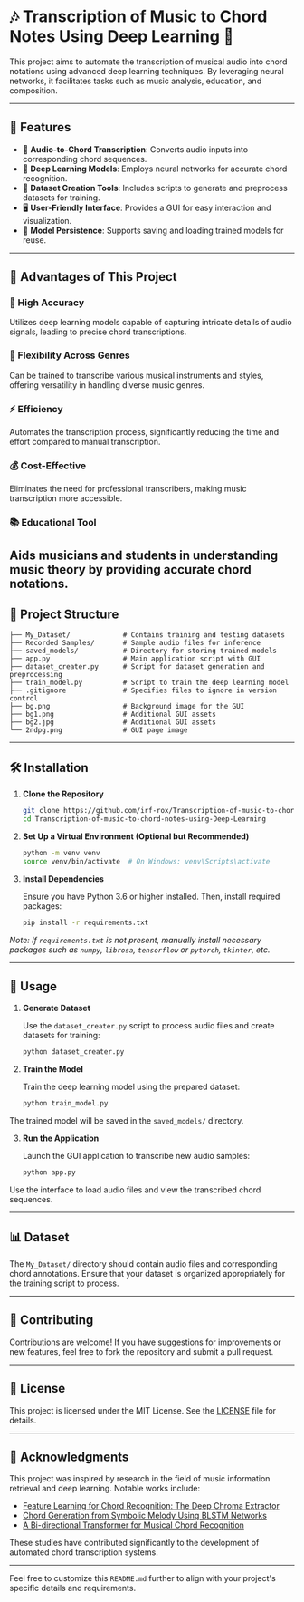 # 🎶 Transcription of Music to Chord Notes Using Deep Learning 🎼

This project aims to automate the transcription of musical audio into chord notations using advanced deep learning techniques. By leveraging neural networks, it facilitates tasks such as music analysis, education, and composition.

---

## 🚀 Features

* 🎵 **Audio-to-Chord Transcription**: Converts audio inputs into corresponding chord sequences.
* 🧠 **Deep Learning Models**: Employs neural networks for accurate chord recognition.
* 📂 **Dataset Creation Tools**: Includes scripts to generate and preprocess datasets for training.
* 🖥️ **User-Friendly Interface**: Provides a GUI for easy interaction and visualization.
* 💾 **Model Persistence**: Supports saving and loading trained models for reuse.

---

## 🧠 Advantages of This Project

### 🎯 High Accuracy

Utilizes deep learning models capable of capturing intricate details of audio signals, leading to precise chord transcriptions.
### 🔄 Flexibility Across Genres

Can be trained to transcribe various musical instruments and styles, offering versatility in handling diverse music genres.
### ⚡ Efficiency

Automates the transcription process, significantly reducing the time and effort compared to manual transcription.
### 💰 Cost-Effective

Eliminates the need for professional transcribers, making music transcription more accessible.
### 📚 Educational Tool

Aids musicians and students in understanding music theory by providing accurate chord notations.
---

## 📁 Project Structure

```plaintext
├── My_Dataset/             # Contains training and testing datasets
├── Recorded Samples/       # Sample audio files for inference
├── saved_models/           # Directory for storing trained models
├── app.py                  # Main application script with GUI
├── dataset_creater.py      # Script for dataset generation and preprocessing
├── train_model.py          # Script to train the deep learning model
├── .gitignore              # Specifies files to ignore in version control
├── bg.png                  # Background image for the GUI
├── bg1.png                 # Additional GUI assets
├── bg2.jpg                 # Additional GUI assets
└── 2ndpg.png               # GUI page image
```



---

## 🛠️ Installation

1. **Clone the Repository**

   ```bash
   git clone https://github.com/irf-rox/Transcription-of-music-to-chord-notes-using-Deep-Learning.git
   cd Transcription-of-music-to-chord-notes-using-Deep-Learning
   ```



2. **Set Up a Virtual Environment (Optional but Recommended)**

   ```bash
   python -m venv venv
   source venv/bin/activate  # On Windows: venv\Scripts\activate
   ```



3. **Install Dependencies**

   Ensure you have Python 3.6 or higher installed. Then, install required packages:

   ```bash
   pip install -r requirements.txt
   ```



*Note: If `requirements.txt` is not present, manually install necessary packages such as `numpy`, `librosa`, `tensorflow` or `pytorch`, `tkinter`, etc.*

---

## 🚀 Usage

1. **Generate Dataset**

   Use the `dataset_creater.py` script to process audio files and create datasets for training:

   ```bash
   python dataset_creater.py
   ```



2. **Train the Model**

   Train the deep learning model using the prepared dataset:

   ```bash
   python train_model.py
   ```



The trained model will be saved in the `saved_models/` directory.

3. **Run the Application**

   Launch the GUI application to transcribe new audio samples:

   ```bash
   python app.py
   ```



Use the interface to load audio files and view the transcribed chord sequences.

---

## 📊 Dataset

The `My_Dataset/` directory should contain audio files and corresponding chord annotations. Ensure that your dataset is organized appropriately for the training script to process.

---

## 🤝 Contributing

Contributions are welcome! If you have suggestions for improvements or new features, feel free to fork the repository and submit a pull request.

---

## 📄 License

This project is licensed under the MIT License. See the [LICENSE](LICENSE) file for details.

---

## 🙏 Acknowledgments

This project was inspired by research in the field of music information retrieval and deep learning. Notable works include:

* [Feature Learning for Chord Recognition: The Deep Chroma Extractor](https://arxiv.org/abs/1612.05065)
* [Chord Generation from Symbolic Melody Using BLSTM Networks](https://arxiv.org/abs/1712.01011)
* [A Bi-directional Transformer for Musical Chord Recognition](https://arxiv.org/abs/1907.02698)

These studies have contributed significantly to the development of automated chord transcription systems.

---

Feel free to customize this `README.md` further to align with your project's specific details and requirements.

[1]: https://en.music396.com/question/what-are-the-advantages-and-disadvantages-of-using-neural-networks-for-automatic-music-transcription/191009?utm_source=chatgpt.com "What are the advantages and disadvantages of using neural networks for automatic music transcription?"
[2]: https://verbit.ai/media/ai-music-transcription-revolutionizing-music-analysis-creation/?utm_source=chatgpt.com "AI Music Transcription: Revolutionizing Music Analysis & Creation - Verbit"
[3]: https://arxiv.org/abs/1612.05065?utm_source=chatgpt.com "Feature Learning for Chord Recognition: The Deep Chroma Extractor"
